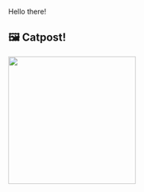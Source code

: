 Hello there!



## 🖼️ Catpost!

<sub>
    <img src="https://cdn2.thecatapi.com/images/MTg3NDQzNg.jpg" height="256">
</sub>

